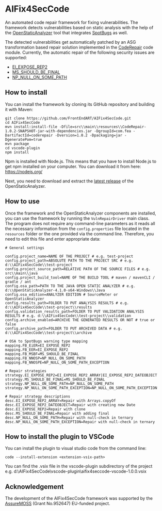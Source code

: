 # AIFix4SecCode
An automated code repair framework for fixing vulnerabilities. The framework detects vulnerabilities based on static analysis with the help of the [OpenStaticAnalyzer](https://github.com/sed-inf-u-szeged/OpenStaticAnalyzer) tool that integrates [SpotBugs](https://spotbugs.github.io/) as well.

The detected vulnerabilities get automatically patched by an ASG transformation based repair solution implemented in the [CodeRepair](https://github.com/FrontEndART/OpenStaticAnalyzer/tree/CodeRepairTool/java/cl/CodeRepair) code module. Currently, the automatic repair of the following security issues are supported:
* [EI_EXPOSE_REP2](https://spotbugs.readthedocs.io/en/stable/bugDescriptions.html#ei2-may-expose-internal-representation-by-incorporating-reference-to-mutable-object-ei-expose-rep2)
* [MS_SHOULD_BE_FINAL](https://spotbugs.readthedocs.io/en/stable/bugDescriptions.html#ms-field-isn-t-final-but-should-be-ms-should-be-final)
* [NP_NULL_ON_SOME_PATH](https://spotbugs.readthedocs.io/en/stable/bugDescriptions.html#np-possible-null-pointer-dereference-np-null-on-some-path)

## How to install
You can install the framework by cloning its GitHub repository and building it with Maven:
```
git clone https://github.com/FrontEndART/AIFix4SecCode.git
cd AIFix4SecCode
mvn install:install-file -Dfile=src\\main\\resources\\CodeRepair-1.0.2-SNAPSHOT-jar-with-dependencies.jar -DgroupId=com.fea -DartifactId=coderepair -Dversion=1.0.2 -Dpackaging=jar -DgeneratePom=true
mvn package
cd vscode-plugin
npm install
```
Npm is installed with Node.js. This means that you have to install Node.js to get npm installed on your computer. You can download it from here: https://nodejs.org/

Next, you need to download and extract the [latest release](https://github.com/sed-inf-u-szeged/OpenStaticAnalyzer/releases) of the OpenStaticAnalyzer.


## How to use
Once the framework and the OpenStaticAnalyzer components are installed, you can use the framework by running the ``VulnRepairDriver`` main class. The program does not require any command-line parameters as it reads all the necessary information from the ``config.properties`` file located in the ``resources`` folder or the one provided via the command line. Therefore, you need to edit this file and enter appropriate data:

```
# General settings

config.project_name=NAME OF THE PROJECT # e.g. test-project
config.project_path=ABSOLUTE PATH TO THE PROJECT SRC # e.g. d:\\AIFix4SecCode\\test-project
config.project_source_path=RELATIVE PATH OF THE SOURCE FILES # e.g. src\\main\\java
config.project_build_tool=NAME OF THE BUILD TOOL # maven / mavenCLI / gradle / ant
config.osa_path=PATH TO THE JAVA OPEN STATIC ANALYZER # e.g. d:\\OpenStaticAnalyzer-4.1.0-x64-Windows\\Java
config.osa_edition=ANALYZER EDITION # SourceMeter or OpenStaticAnalyzer
config.results_path=FOLDER TO PUT ANALYSIS RESULTS # e.g. d:\\AIFix4SecCode\\test-project\\results
config.validation_results_path=FOLDER TO PUT VALIDATION ANALYSIS RESULTS # e.g. d:\\AIFix4SecCode\\test-project\\validation
config.archive_enabled=ARCHIVE THE GENERATED RESULTS OR NOT # true or false
config.archive_path=FOLDER TO PUT ARCHIVED DATA # e.g. d:\\AIFix4SecCode\\test-project\\archive

# OSA to SpotBugs warning type mapping
mapping.FB_EiER=EI_EXPOSE_REP2
mapping.FB_EER=EI_EXPOSE_REP2
mapping.FB_MSBF=MS_SHOULD_BE_FINAL
mapping.FB_NNOSP=NP_NULL_ON_SOME_PATH
mapping.FB_NNOSPE=NP_NULL_ON_SOME_PATH_EXCEPTION

# Repair strategies
strategy.EI_EXPOSE_REP2=EI_EXPOSE_REP2_ARRAY|EI_EXPOSE_REP2_DATEOBJECT|EI_EXPOSE_REP2
strategy.MS_SHOULD_BE_FINAL=MS_SHOULD_BE_FINAL
strategy.NP_NULL_ON_SOME_PATH=NP_NULL_ON_SOME_PATH
strategy.NP_NULL_ON_SOME_PATH_EXCEPTION=NP_NULL_ON_SOME_PATH_EXCEPTION

# Repair strategy descriptions
desc.EI_EXPOSE_REP2_ARRAY=Repair with Arrays.copyOf
desc.EI_EXPOSE_REP2_DATEOBJECT=Repair with creating new Date
desc.EI_EXPOSE_REP2=Repair with clone
desc.MS_SHOULD_BE_FINAL=Repair with adding final
desc.NP_NULL_ON_SOME_PATH=Repair with null-check in ternary
desc.NP_NULL_ON_SOME_PATH_EXCEPTION=Repair with null-check in ternary
```

## How to install the plugin to VSCode
You can install the plugin to visual studio code from the command line:
```
code --install-extension <extension-vsix-path>
```
You can find the .vsix file in the vscode-plugin subdirectory of the project e.g. d:\\AIFix4SecCode\\vscode-plugin\\aifix4seccode-vscode-1.0.0.vsix

## Acknowledgement
The development of the AIFix4SecCode framework was supported by the [AssureMOSS](https://assuremoss.eu) (Grant No.952647) EU-funded project.
